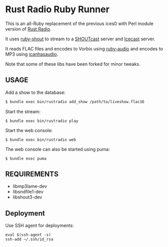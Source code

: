 Rust Radio Ruby Runner
======================

This is an all-Ruby replacement of the previous ices0 with Perl module 
version of [Rust Radio](http://www.rustradio.org).

It uses [ruby-shout](https://github.com/niko/ruby-shout) to stream to 
a [SHOUTcast](http://www.shoutcast.com/) server and [Icecast](http://icecast.org/) server.

It reads FLAC files and encodes to Vorbis using [ruby-audio](https://github.com/warhammerkid/ruby-audio)
and encodes to MP3 using [icanhasaudio](https://github.com/tenderlove/icanhasaudio).

Note that some of these libs have been forked for minor tweaks.

USAGE
-----

Add a show to the database:

```sh
$ bundle exec bin/rustradio add_show /path/to/liveshow.flac16
```

Start the stream:

```
$ bundle exec bin/rustradio play
```

Start the web console:

```
$ bundle exec bin/rustradio web
```

The web console can also be started using puma:

```
$ bundle exec puma
```

REQUIREMENTS
------------

- libmp3lame-dev
- libsndfile1-dev
- libshout3-dev

Deployment
----------

Use SSH agent for deployments:

```
eval $(ssh-agent -s)
ssh-add ~/.ssh/id_rsa
```
